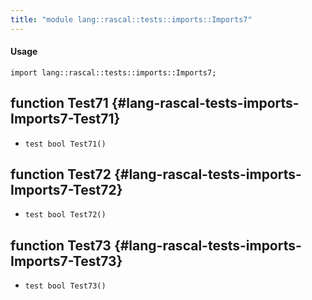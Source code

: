 ```yaml
---
title: "module lang::rascal::tests::imports::Imports7"
---
```


#### Usage

`import lang::rascal::tests::imports::Imports7;`


## function Test71 {#lang-rascal-tests-imports-Imports7-Test71}

* ``test bool Test71()``

## function Test72 {#lang-rascal-tests-imports-Imports7-Test72}

* ``test bool Test72()``

## function Test73 {#lang-rascal-tests-imports-Imports7-Test73}

* ``test bool Test73()``

